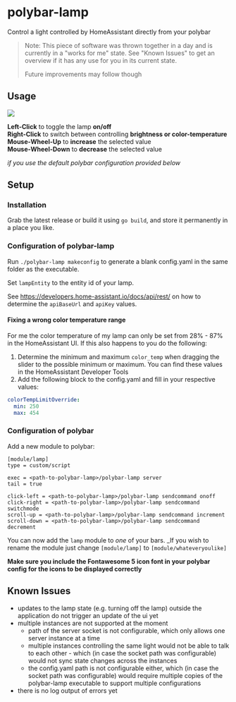 # polybar-lamp
Control a light controlled by HomeAssistant directly from your polybar

> Note: This piece of software was thrown together in a day and is currently in a "works for me" state. See "Known Issues" to get an overview if it has any use for you in its current state.
> 
> Future improvements may follow though 

## Usage
![](https://imgur.com/Dsmi31g.gif)

**Left-Click**        to toggle the lamp **on/off**  
**Right-Click**       to switch between controlling **brightness or color-temperature**  
**Mouse-Wheel-Up**    to **increase** the selected value  
**Mouse-Wheel-Down**  to **decrease** the selected value

_if you use the default polybar configuration provided below_

## Setup
### Installation
Grab the latest release or build it using `go build`, and store it permanently in a place you like.

### Configuration of polybar-lamp
Run `./polybar-lamp makeconfig` to generate a blank config.yaml in the same folder as the executable.

Set `lampEntity` to the entity id of your lamp.

See https://developers.home-assistant.io/docs/api/rest/ on how to determine the `apiBaseUrl` and `apiKey` values.

#### Fixing a wrong color temperature range
For me the color temperature of my lamp can only be set from 28% - 87% in the HomeAssistant UI. If this also happens to you do the following:

1. Determine the minimum and maximum `color_temp` when dragging the slider to the possible minimum or maximum. You can find these values in the HomeAssistant Developer Tools
2. Add the following block to the config.yaml and fill in your respective values:
```yaml
colorTempLimitOverride:
  min: 250
  max: 454
```

### Configuration of polybar
Add a new module to polybar:

```
[module/lamp]
type = custom/script

exec = <path-to-polybar-lamp>/polybar-lamp server
tail = true

click-left = <path-to-polybar-lamp>/polybar-lamp sendcommand onoff
click-right = <path-to-polybar-lamp>/polybar-lamp sendcommand switchmode
scroll-up = <path-to-polybar-lamp>/polybar-lamp sendcommand increment
scroll-down = <path-to-polybar-lamp>/polybar-lamp sendcommand decrement
```

You can now add the `lamp` module to *one* of your bars.
_If you wish to rename the module just change `[module/lamp]` to `[module/whateveryoulike]` 

**Make sure you include the Fontawesome 5 icon font in your polybar config for the icons to be displayed correctly**

## Known Issues

- updates to the lamp state (e.g. turning off the lamp) outside the application do not trigger an update of the ui yet
- multiple instances are not supported at the moment 
    - path of the server socket is not configurable, which only allows one server instance at a time
    - multiple instances controlling the same light would not be able to talk to each other - which (in case the socket path was configurable) would not sync state changes across the instances
    - the config.yaml path is not configurable either, which (in case the socket path was configurable) would require multiple copies of the polybar-lamp executable to support multiple configurations
- there is no log output of errors yet
